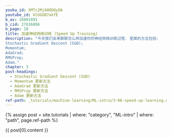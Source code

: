 ```yaml
---
youku_id: XMTc2MjA0ODQyOA
youtube_id: UlUGGB7akfE
b_av: 16001891
b_cid: 27636896
b_page: 18
title: 加速神经网络训练 (Speed Up Training)
description: "今天我们会来聊聊怎么样加速你的神经网络训练过程. 里面的方法包括: 
Stochastic Gradient Descent (SGD);
Momentum;
AdaGrad;
RMSProp;
Adam."
chapter: 3
post-headings:
  - Stochastic Gradient Descent (SGD)
  - Momentum 更新方法
  - AdaGrad 更新方法
  - RMSProp 更新方法
  - Adam 更新方法
ref-path: _tutorials/machine-learning/ML-intro/3-06-speed-up-learning.md
---
```



{% assign post = site.tutorials | where: "category", "ML-intro" | where: "path", page.ref-path %}

{{ post[0].content }}
